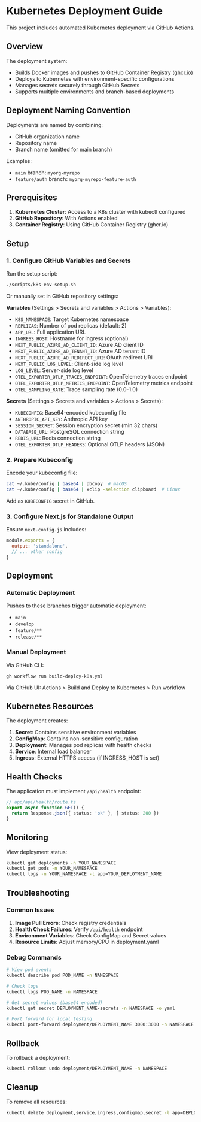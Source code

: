 # Kubernetes Deployment Guide

This project includes automated Kubernetes deployment via GitHub Actions.

## Overview

The deployment system:
- Builds Docker images and pushes to GitHub Container Registry (ghcr.io)
- Deploys to Kubernetes with environment-specific configurations
- Manages secrets securely through GitHub Secrets
- Supports multiple environments and branch-based deployments

## Deployment Naming Convention

Deployments are named by combining:
- GitHub organization name
- Repository name
- Branch name (omitted for main branch)

Examples:
- `main` branch: `myorg-myrepo`
- `feature/auth` branch: `myorg-myrepo-feature-auth`

## Prerequisites

1. **Kubernetes Cluster**: Access to a K8s cluster with kubectl configured
2. **GitHub Repository**: With Actions enabled
3. **Container Registry**: Using GitHub Container Registry (ghcr.io)

## Setup

### 1. Configure GitHub Variables and Secrets

Run the setup script:
```bash
./scripts/k8s-env-setup.sh
```

Or manually set in GitHub repository settings:

**Variables** (Settings > Secrets and variables > Actions > Variables):
- `K8S_NAMESPACE`: Target Kubernetes namespace
- `REPLICAS`: Number of pod replicas (default: 2)
- `APP_URL`: Full application URL
- `INGRESS_HOST`: Hostname for ingress (optional)
- `NEXT_PUBLIC_AZURE_AD_CLIENT_ID`: Azure AD client ID
- `NEXT_PUBLIC_AZURE_AD_TENANT_ID`: Azure AD tenant ID
- `NEXT_PUBLIC_AZURE_AD_REDIRECT_URI`: OAuth redirect URI
- `NEXT_PUBLIC_LOG_LEVEL`: Client-side log level
- `LOG_LEVEL`: Server-side log level
- `OTEL_EXPORTER_OTLP_TRACES_ENDPOINT`: OpenTelemetry traces endpoint
- `OTEL_EXPORTER_OTLP_METRICS_ENDPOINT`: OpenTelemetry metrics endpoint
- `OTEL_SAMPLING_RATE`: Trace sampling rate (0.0-1.0)

**Secrets** (Settings > Secrets and variables > Actions > Secrets):
- `KUBECONFIG`: Base64-encoded kubeconfig file
- `ANTHROPIC_API_KEY`: Anthropic API key
- `SESSION_SECRET`: Session encryption secret (min 32 chars)
- `DATABASE_URL`: PostgreSQL connection string
- `REDIS_URL`: Redis connection string
- `OTEL_EXPORTER_OTLP_HEADERS`: Optional OTLP headers (JSON)

### 2. Prepare Kubeconfig

Encode your kubeconfig file:
```bash
cat ~/.kube/config | base64 | pbcopy  # macOS
cat ~/.kube/config | base64 | xclip -selection clipboard  # Linux
```

Add as `KUBECONFIG` secret in GitHub.

### 3. Configure Next.js for Standalone Output

Ensure `next.config.js` includes:
```javascript
module.exports = {
  output: 'standalone',
  // ... other config
}
```

## Deployment

### Automatic Deployment

Pushes to these branches trigger automatic deployment:
- `main`
- `develop`
- `feature/**`
- `release/**`

### Manual Deployment

Via GitHub CLI:
```bash
gh workflow run build-deploy-k8s.yml
```

Via GitHub UI:
Actions > Build and Deploy to Kubernetes > Run workflow

## Kubernetes Resources

The deployment creates:

1. **Secret**: Contains sensitive environment variables
2. **ConfigMap**: Contains non-sensitive configuration
3. **Deployment**: Manages pod replicas with health checks
4. **Service**: Internal load balancer
5. **Ingress**: External HTTPS access (if INGRESS_HOST is set)

## Health Checks

The application must implement `/api/health` endpoint:

```typescript
// app/api/health/route.ts
export async function GET() {
  return Response.json({ status: 'ok' }, { status: 200 })
}
```

## Monitoring

View deployment status:
```bash
kubectl get deployments -n YOUR_NAMESPACE
kubectl get pods -n YOUR_NAMESPACE
kubectl logs -n YOUR_NAMESPACE -l app=YOUR_DEPLOYMENT_NAME
```

## Troubleshooting

### Common Issues

1. **Image Pull Errors**: Check registry credentials
2. **Health Check Failures**: Verify `/api/health` endpoint
3. **Environment Variables**: Check ConfigMap and Secret values
4. **Resource Limits**: Adjust memory/CPU in deployment.yaml

### Debug Commands

```bash
# View pod events
kubectl describe pod POD_NAME -n NAMESPACE

# Check logs
kubectl logs POD_NAME -n NAMESPACE

# Get secret values (base64 encoded)
kubectl get secret DEPLOYMENT_NAME-secrets -n NAMESPACE -o yaml

# Port forward for local testing
kubectl port-forward deployment/DEPLOYMENT_NAME 3000:3000 -n NAMESPACE
```

## Rollback

To rollback a deployment:
```bash
kubectl rollout undo deployment/DEPLOYMENT_NAME -n NAMESPACE
```

## Cleanup

To remove all resources:
```bash
kubectl delete deployment,service,ingress,configmap,secret -l app=DEPLOYMENT_NAME -n NAMESPACE
```